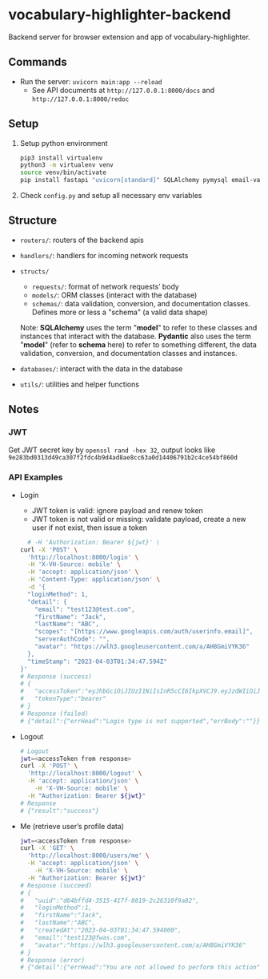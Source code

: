 # vocabulary-highlighter-backend

Backend server for browser extension and app of vocabulary-highlighter.

## Commands

- Run the server: `uvicorn main:app --reload`
    - See API documents at `http://127.0.0.1:8000/docs` and `http://127.0.0.1:8000/redoc`

## Setup

1. Setup python environment

    ```bash
    pip3 install virtualenv
    python3 -m virtualenv venv
    source venv/bin/activate
    pip install fastapi "uvicorn[standard]" SQLAlchemy pymysql email-validator "python-jose[cryptography]" websockets
    ```

2. Check `config.py` and setup all necessary env variables

## Structure

- `routers/`: routers of the backend apis
- `handlers/`: handlers for incoming network requests
- `structs/`
    - `requests/`: format of network requests’ body
    - `models/`: ORM classes (interact with the database)
    - `schemas/`: data validation, conversion, and documentation classes. Defines more or less a "schema" (a valid data shape)

    Note: **SQLAlchemy** uses the term "**model**" to refer to these classes and instances that interact with the database. **Pydantic** also uses the term "**model**" (refer to **schema** here) to refer to something different, the data validation, conversion, and documentation classes and instances.

- `databases/`: interact with the data in the database
- `utils/`: utilities and helper functions


## Notes

### JWT

Get JWT secret key by `openssl rand -hex 32`, output looks like `9e283bd0313d49ca307f2fdc4b9d4ad8ae8cc63a0d14406791b2c4ce54bf860d`

### API Examples

- Login
    - JWT token is valid: ignore payload and renew token
    - JWT token is not valid or missing: validate payload, create a new user if not exist, then issue a token

    ```bash
      # -H 'Authorization: Bearer ${jwt}' \
    curl -X 'POST' \
      'http://localhost:8000/login' \
      -H 'X-VH-Source: mobile' \
      -H 'accept: application/json' \
      -H 'Content-Type: application/json' \
      -d '{
      "loginMethod": 1,
      "detail": {
        "email": "test123@test.com",
        "firstName": "Jack",
        "lastName": "ABC",
        "scopes": "[https://www.googleapis.com/auth/userinfo.email]",
        "serverAuthCode": "",
        "avatar": "https://wlh3.googleusercontent.com/a/AH8GmiVYK36"
      },
      "timeStamp": "2023-04-03T01:34:47.594Z"
    }'
    # Response (success)
    # {
    #   "accessToken":"eyJhbGciOiJIUzI1NiIsInR5cCI6IkpXVCJ9.eyJzdWIiOiJkNjRiZmZkNC0zNTE1LTQxN2YtODgxOS0yYzI2MzEwZjlhODIiLCJtZXRob2QiOjEsImVtYWlsIjoidGVzdDEyM0Bmd2FzLmNvbSIsImV4cCI6MTY4MDQ5MDMwNX0.Od8UDNFWpm-O5-UbLeiH4lmIOYMehSVEIZ3y0nrq_XQ",
    #   "tokenType":"bearer"
    # }
    # Response (failed)
    # {"detail":{"errHead":"Login type is not supported","errBody":""}}
    ```

- Logout

    ```bash
    # Logout
    jwt=<accessToken from response>
    curl -X 'POST' \
      'http://localhost:8000/logout' \
      -H 'accept: application/json' \
    	-H 'X-VH-Source: mobile' \
      -H "Authorization: Bearer ${jwt}"
    # Response
    # {"result":"success"}
    ```

- Me (retrieve user’s profile data)

    ```bash
    jwt=<accessToken from response>
    curl -X 'GET' \
      'http://localhost:8000/users/me' \
      -H 'accept: application/json' \
    	-H 'X-VH-Source: mobile' \
      -H "Authorization: Bearer ${jwt}"
    # Response (succeed)
    # {
    #   "uuid":"d64bffd4-3515-417f-8819-2c26310f9a82",
    #   "loginMethod":1,
    #   "firstName":"Jack",
    #   "lastName":"ABC",
    #   "createdAt":"2023-04-03T01:34:47.594000",
    #   "email":"test123@fwas.com",
    #   "avatar":"https://wlh3.googleusercontent.com/a/AH8GmiVYK36"
    # }
    # Response (error)
    # {"detail":{"errHead":"You are not allowed to perform this action","errBody":"You should login first"}}
    ```
